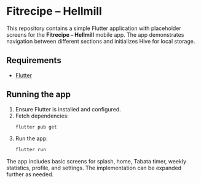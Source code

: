 # Fitrecipe – Hellmill

This repository contains a simple Flutter application with placeholder screens for the **Fitrecipe – Hellmill** mobile app. The app demonstrates navigation between different sections and initializes Hive for local storage.

## Requirements
- [Flutter](https://flutter.dev/docs/get-started/install)

## Running the app
1. Ensure Flutter is installed and configured.
2. Fetch dependencies:
   ```bash
   flutter pub get
   ```
3. Run the app:
   ```bash
   flutter run
   ```

The app includes basic screens for splash, home, Tabata timer, weekly statistics, profile, and settings. The implementation can be expanded further as needed.
